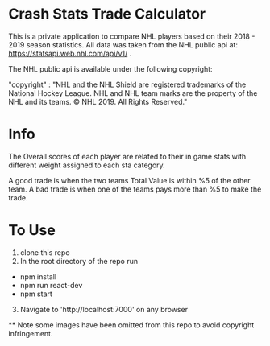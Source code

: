 # Crash Stats Trade Calculator

This is a private application to compare NHL players based on their 2018 - 2019 season statistics. All data was taken from the NHL public api at: https://statsapi.web.nhl.com/api/v1/ .

The NHL public api is available under the following copyright:

  "copyright" : "NHL and the NHL Shield are registered trademarks of the National Hockey League. NHL and NHL team marks are the property of the NHL and its teams. © NHL 2019. All Rights Reserved."

# Info

The Overall scores of each player are related to their in game stats with different weight assigned to each sta category.

A good trade is when the two teams Total Value is within %5 of the other team.
A bad trade is when one of the teams pays more than %5 to make the trade.

# To Use

1. clone this repo
2. In the root directory of the repo run
  - npm install
  - npm run react-dev
  - npm start

3. Navigate to 'http://localhost:7000' on any browser

** Note some images have been omitted from this repo to avoid copyright infringement.